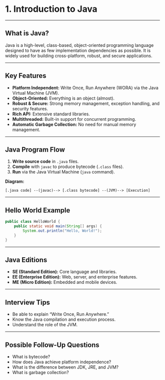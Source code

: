# 1. Introduction to Java

---

## What is Java?

Java is a high-level, class-based, object-oriented programming language designed to have as few implementation dependencies as possible. It is widely used for building cross-platform, robust, and secure applications.

---

## Key Features

- **Platform Independent:** Write Once, Run Anywhere (WORA) via the Java Virtual Machine (JVM).
- **Object-Oriented:** Everything is an object (almost).
- **Robust & Secure:** Strong memory management, exception handling, and security features.
- **Rich API:** Extensive standard libraries.
- **Multithreaded:** Built-in support for concurrent programming.
- **Automatic Garbage Collection:** No need for manual memory management.

---

## Java Program Flow

1. **Write source code** in `.java` files.
2. **Compile** with `javac` to produce bytecode (`.class` files).
3. **Run** via the Java Virtual Machine (`java` command).

**Diagram:**
```
[.java code] --(javac)--> [.class bytecode] --(JVM)--> [Execution]
```

---

## Hello World Example

```java
public class HelloWorld {
    public static void main(String[] args) {
        System.out.println("Hello, World!");
    }
}
```

---

## Java Editions

- **SE (Standard Edition):** Core language and libraries.
- **EE (Enterprise Edition):** Web, server, and enterprise features.
- **ME (Micro Edition):** Embedded and mobile devices.

---

## Interview Tips

- Be able to explain “Write Once, Run Anywhere.”
- Know the Java compilation and execution process.
- Understand the role of the JVM.

---

## Possible Follow-Up Questions

- What is bytecode?
- How does Java achieve platform independence?
- What is the difference between JDK, JRE, and JVM?
- What is garbage collection?
